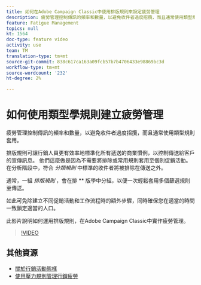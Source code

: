 ```yaml
---
title: 如何在Adobe Campaign Classic中使用排版規則來設定疲勞管理
description: 疲勞管理控制傳訊的頻率和數量，以避免收件者過度招攬，而且通常使用類型規則套用。 此影片說明如何運用排版規則，在Adobe Campaign Classic中實作疲勞管理。
feature: Fatigue Management
topics: null
kt: 1564
doc-type: feature video
activity: use
team: TM
translation-type: tm+mt
source-git-commit: 838c617ca163a09fcb57b7b4706433e98869bc3d
workflow-type: tm+mt
source-wordcount: '232'
ht-degree: 2%

---
```



# 如何使用類型學規則建立疲勞管理

疲勞管理控制傳訊的頻率和數量，以避免收件者過度招攬，而且通常使用類型規則套用。

排版規則可讓行銷人員更有效率地標準化所有遞送的商業慣例，以控制傳送給客戶的宣傳訊息。 他們這麼做是因為不需要將排除或常用規則套用至個別促銷活動。 在分析階段中，符合 *分類規則* 中標準的收件者將被排除在傳送之外。

通常，一組 *排版規則* ，會在排 ** 版學中分組，以便一次輕鬆套用多個篩選規則至傳送。

如此可免除建立不同促銷活動和工作流程時的額外步驟，同時確保您在適當的時間一致鎖定適當的人口。

此影片說明如何運用排版規則，在Adobe Campaign Classic中實作疲勞管理。

>[!VIDEO](https://video.tv.adobe.com/v/25090?quality=12)

## 其他資源

* [關於行銷活動態樣](https://docs.adobe.com/content/help/en/campaign-classic/using/orchestrating-campaigns/campaign-optimization/about-campaign-typologies.html)
* [使用壓力規則管理行銷疲勞](https://docs.adobe.com/content/help/en/campaign-classic/using/orchestrating-campaigns/campaign-optimization/pressure-rules.html)

